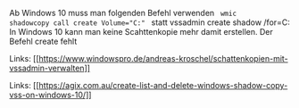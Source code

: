 Ab Windows 10 muss man folgenden Befehl verwenden
<code> wmic shadowcopy call create Volume="C:\" </code>
statt
vssadmin create shadow /for=C:
In Windows 10 kann man keine Scahttenkopie mehr damit erstellen. Der Befehl create fehlt


Links: [[https://www.windowspro.de/andreas-kroschel/schattenkopien-mit-vssadmin-verwalten]]

Links: [[https://agix.com.au/create-list-and-delete-windows-shadow-copy-vss-on-windows-10/]]
